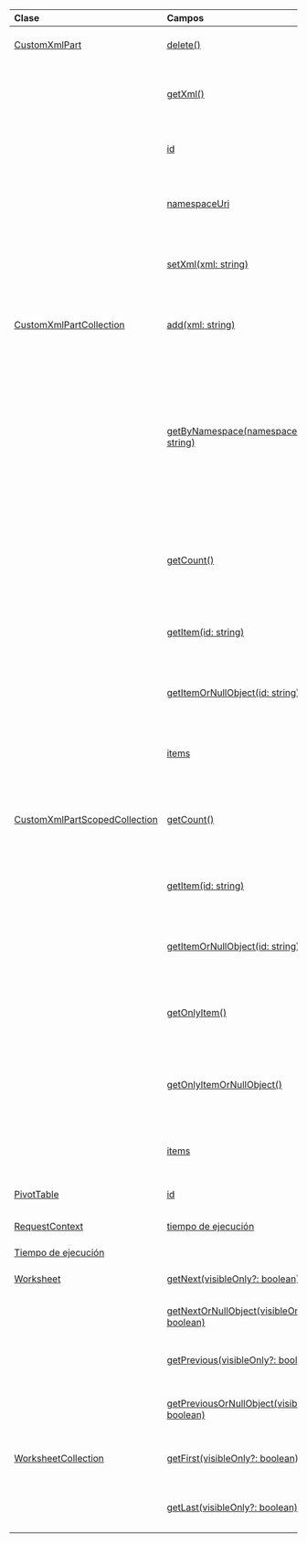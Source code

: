 | Clase | Campos | Descripción |
|:---|:---|:---|
|[CustomXmlPart](/javascript/api/excel/excel.customxmlpart)|[delete()](/javascript/api/excel/excel.customxmlpart#delete--)|Elimina el elemento XML personalizado.|
||[getXml()](/javascript/api/excel/excel.customxmlpart#getxml--)|Obtiene el contenido XML completo del elemento XML personalizado.|
||[id](/javascript/api/excel/excel.customxmlpart#id)|Identificador del elemento XML personalizado.|
||[namespaceUri](/javascript/api/excel/excel.customxmlpart#namespaceuri)|URI del espacio de nombres del elemento XML personalizado.|
||[setXml(xml: string)](/javascript/api/excel/excel.customxmlpart#setxml-xml-)|Establece el contenido XML completo del elemento XML personalizado.|
|[CustomXmlPartCollection](/javascript/api/excel/excel.customxmlpartcollection)|[add(xml: string)](/javascript/api/excel/excel.customxmlpartcollection#add-xml-)|Se agrega un nuevo elemento XML personalizado al libro.|
||[getByNamespace(namespaceUri: string)](/javascript/api/excel/excel.customxmlpartcollection#getbynamespace-namespaceuri-)|Obtiene una nueva colección con ámbito de elementos XML personalizados cuyos espacios de nombres coinciden con el espacio de nombres determinado.|
||[getCount()](/javascript/api/excel/excel.customxmlpartcollection#getcount--)|Obtiene el número de elementos XML personalizados de la colección.|
||[getItem(id: string)](/javascript/api/excel/excel.customxmlpartcollection#getitem-id-)|Obtiene un elemento XML personalizado a partir de su identificador.|
||[getItemOrNullObject(id: string)](/javascript/api/excel/excel.customxmlpartcollection#getitemornullobject-id-)|Obtiene un elemento XML personalizado a partir de su identificador.|
||[items](/javascript/api/excel/excel.customxmlpartcollection#items)|Obtiene los elementos secundarios cargados en esta colección.|
|[CustomXmlPartScopedCollection](/javascript/api/excel/excel.customxmlpartscopedcollection)|[getCount()](/javascript/api/excel/excel.customxmlpartscopedcollection#getcount--)|Obtiene el número de elementos CustomXML de esta colección.|
||[getItem(id: string)](/javascript/api/excel/excel.customxmlpartscopedcollection#getitem-id-)|Obtiene un elemento XML personalizado a partir de su identificador.|
||[getItemOrNullObject(id: string)](/javascript/api/excel/excel.customxmlpartscopedcollection#getitemornullobject-id-)|Obtiene un elemento XML personalizado a partir de su identificador.|
||[getOnlyItem()](/javascript/api/excel/excel.customxmlpartscopedcollection#getonlyitem--)|Si la colección contiene exactamente un elemento, este método lo devuelve.|
||[getOnlyItemOrNullObject()](/javascript/api/excel/excel.customxmlpartscopedcollection#getonlyitemornullobject--)|Si la colección contiene exactamente un elemento, este método lo devuelve.|
||[items](/javascript/api/excel/excel.customxmlpartscopedcollection#items)|Obtiene los elementos secundarios cargados en esta colección.|
|[PivotTable](/javascript/api/excel/excel.pivottable)|[id](/javascript/api/excel/excel.pivottable#id)|Id. de la tabla dinámica.|
|[RequestContext](/javascript/api/excel/excel.requestcontext)|[tiempo de ejecución](/javascript/api/excel/excel.requestcontext#runtime)|[Conjunto de api: ExcelApi 1.5]|
|[Tiempo de ejecución](/javascript/api/excel/excel.runtime)||[Workbook](/javascript/api/excel/excel.workbook)|[customXmlParts](/javascript/api/excel/excel.workbook#customxmlparts)|Representa la colección de elementos XML personalizados contenidos en este libro.|
|[Worksheet](/javascript/api/excel/excel.worksheet)|[getNext(visibleOnly?: boolean)](/javascript/api/excel/excel.worksheet#getnext-visibleonly-)|Obtiene la hoja de cálculo que sigue a esta.|
||[getNextOrNullObject(visibleOnly?: boolean)](/javascript/api/excel/excel.worksheet#getnextornullobject-visibleonly-)|Obtiene la hoja de cálculo que sigue a esta.|
||[getPrevious(visibleOnly?: boolean)](/javascript/api/excel/excel.worksheet#getprevious-visibleonly-)|Obtiene la hoja de cálculo que precede a esta.|
||[getPreviousOrNullObject(visibleOnly?: boolean)](/javascript/api/excel/excel.worksheet#getpreviousornullobject-visibleonly-)|Obtiene la hoja de cálculo que precede a esta.|
|[WorksheetCollection](/javascript/api/excel/excel.worksheetcollection)|[getFirst(visibleOnly?: boolean)](/javascript/api/excel/excel.worksheetcollection#getfirst-visibleonly-)|Obtiene la primera hoja de cálculo de la colección.|
||[getLast(visibleOnly?: boolean)](/javascript/api/excel/excel.worksheetcollection#getlast-visibleonly-)|Obtiene la última hoja de cálculo de la colección.|
